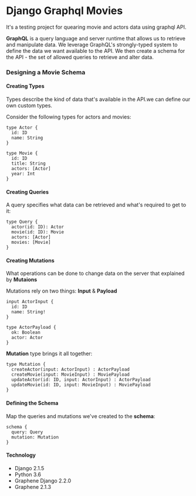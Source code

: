# Django Graphql Movies
It's a testing project for quearing movie and actors data using graphql API. 

**GraphQL** is a query language and server runtime that 
allows us to retrieve and manipulate data.
We leverage GraphQL's strongly-typed system to define the data we want available to the API. We then create a schema 
for the API - the set of allowed queries to retrieve and alter data.

### Designing a Movie Schema

#### Creating Types
Types describe the kind of data that's available in the API.we can define our own custom types.

Consider the following types for actors and movies:
```.env
type Actor {  
  id: ID
  name: String
}

type Movie {  
  id: ID
  title: String
  actors: [Actor]
  year: Int
}
```
#### Creating Queries
A query specifies what data can be retrieved and what's required to get to it:
```.env
type Query {  
  actor(id: ID): Actor
  movie(id: ID): Movie
  actors: [Actor]
  movies: [Movie]
}
```
#### Creating Mutations
What operations can be done to change data on the server that explained by **Mutaions**

Mutations rely on two things: **Input** & **Payload**
```.env
input ActorInput {  
  id: ID
  name: String!
}

type ActorPayload {  
  ok: Boolean
  actor: Actor
}
```
**Mutation** type brings it all together:
```.env
type Mutation {  
  createActor(input: ActorInput) : ActorPayload
  createMovie(input: MovieInput) : MoviePayload
  updateActor(id: ID, input: ActorInput) : ActorPayload
  updateMovie(id: ID, input: MovieInput) : MoviePayload
}
```
#### Defining the Schema
Map the queries and mutations we've created to the **schema**:
```.env
schema {  
  query: Query
  mutation: Mutation
}
```
#### Technology
* Django 2.1.5
* Python 3.6
* Graphene Django 2.2.0
* Graphene 2.1.3




